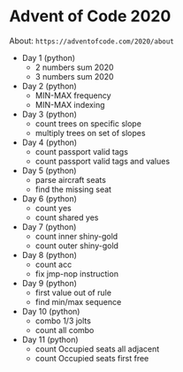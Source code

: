 # Advent of Code 2020

About: `https://adventofcode.com/2020/about`

- Day 1 (python)
  - 2 numbers sum 2020
  - 3 numbers sum 2020
- Day 2 (python)
  - MIN-MAX frequency
  - MIN-MAX indexing
- Day 3 (python)
  - count trees on specific slope
  - multiply trees on set of slopes
- Day 4 (python)
  - count passport valid tags
  - count passport valid tags and values
- Day 5 (python)
  - parse aircraft seats
  - find the missing seat
- Day 6 (python)
  - count yes
  - count shared yes
- Day 7 (python)
  - count inner shiny-gold
  - count outer shiny-gold
- Day 8 (python)
  - count acc
  - fix jmp-nop instruction
- Day 9 (python)
  - first value out of rule
  - find min/max sequence
- Day 10 (python)
  - combo 1/3 jolts
  - count all combo
- Day 11 (python)
  - count Occupied seats all adjacent
  - count Occupied seats first free
